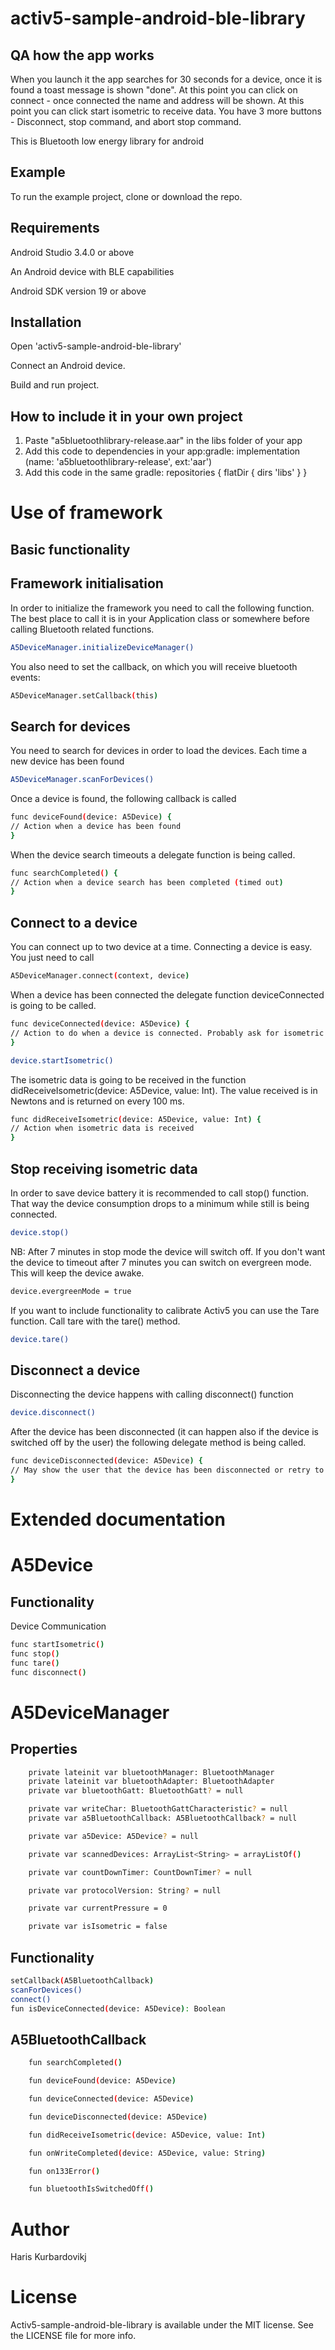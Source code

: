 # activ5-sample-android-ble-library

## QA how the app works

When you launch it the app searches for 30 seconds for a device, once it is found a toast message is shown "done".
At this point you can click on connect - once connected the name and address will be shown.
At this point you can click start isometric to receive data.
You have 3 more buttons - Disconnect, stop command, and abort stop command.

This is Bluetooth low energy library for android

## Example

To run the example project, clone or download the repo.

## Requirements

Android Studio 3.4.0 or above

An Android device with BLE capabilities

Android SDK version 19 or above

## Installation

Open 'activ5-sample-android-ble-library'

Connect an Android device.

Build and run project.

## How to include it in your own project

1. Paste "a5bluetoothlibrary-release.aar" in the libs folder of your app
2. Add this code to dependencies in your app:gradle: implementation (name: 'a5bluetoothlibrary-release', ext:'aar')
3. Add this code in the same gradle: 
repositories {
    flatDir {
        dirs 'libs'
    }
}

# Use of framework

## Basic functionality

## Framework initialisation

In order to initialize the framework you need to call the following function. The best place to call it is in your Application class or somewhere before calling Bluetooth related functions.

```bash
A5DeviceManager.initializeDeviceManager()
```

You also need to set the callback, on which you will receive bluetooth events:
```bash
A5DeviceManager.setCallback(this)
```

## Search for devices

You need to search for devices in order to load the devices. Each time a new device has been found

```bash
A5DeviceManager.scanForDevices()
```

Once a device is found, the following callback is called
```bash
func deviceFound(device: A5Device) {
// Action when a device has been found
}
```

When the device search timeouts a delegate function is being called.
```bash
func searchCompleted() {
// Action when a device search has been completed (timed out)
}
```

## Connect to a device

You can connect up to two device at a time.
Connecting a device is easy. You just need to call

```bash
A5DeviceManager.connect(context, device)
```

When a device has been connected the delegate function deviceConnected is going to be called.

```bash
func deviceConnected(device: A5Device) {
// Action to do when a device is connected. Probably ask for isometric data
}
```    
```bash
device.startIsometric()
```

The isometric data is going to be received in the function didReceiveIsometric(device: A5Device, value: Int). 
The value received is in Newtons and is returned on every 100 ms.

```bash
func didReceiveIsometric(device: A5Device, value: Int) {
// Action when isometric data is received
}
```    
## Stop receiving isometric data

In order to save device battery it is recommended to call stop() function. That way the device consumption drops to a minimum while still is being connected.

```bash
device.stop()
```    

NB: After 7 minutes in stop mode the device will switch off. If you don't want the device to timeout after 7 minutes you can switch on evergreen mode. This will keep the device awake.

```bash
device.evergreenMode = true
```    

If you want to include functionality to calibrate Activ5 you can use the Tare function. Call tare with the tare() method.

```bash
device.tare()
```   

## Disconnect a device

Disconnecting the device happens with calling disconnect() function

```bash
device.disconnect()
```    

After the device has been disconnected (it can happen also if the device is switched off by the user) the following delegate method is being called.

```bash
func deviceDisconnected(device: A5Device) {
// May show the user that the device has been disconnected or retry to connect if needed.
}
```    

# Extended documentation

# A5Device

## Functionality

Device Communication

```bash
func startIsometric()
func stop()
func tare()
func disconnect()
```

# A5DeviceManager

## Properties

```bash
    private lateinit var bluetoothManager: BluetoothManager
    private lateinit var bluetoothAdapter: BluetoothAdapter
    private var bluetoothGatt: BluetoothGatt? = null

    private var writeChar: BluetoothGattCharacteristic? = null
    private var a5BluetoothCallback: A5BluetoothCallback? = null

    private var a5Device: A5Device? = null

    private var scannedDevices: ArrayList<String> = arrayListOf()

    private var countDownTimer: CountDownTimer? = null

    private var protocolVersion: String? = null

    private var currentPressure = 0

    private var isIsometric = false
```


## Functionality

```bash
setCallback(A5BluetoothCallback)
scanForDevices()
connect()
fun isDeviceConnected(device: A5Device): Boolean
```

## A5BluetoothCallback
```bash
    fun searchCompleted()

    fun deviceFound(device: A5Device)

    fun deviceConnected(device: A5Device)

    fun deviceDisconnected(device: A5Device)

    fun didReceiveIsometric(device: A5Device, value: Int)

    fun onWriteCompleted(device: A5Device, value: String)

    fun on133Error()

    fun bluetoothIsSwitchedOff()
```

# Author

Haris Kurbardovikj

# License

Activ5-sample-android-ble-library is available under the MIT license. See the LICENSE file for more info.

